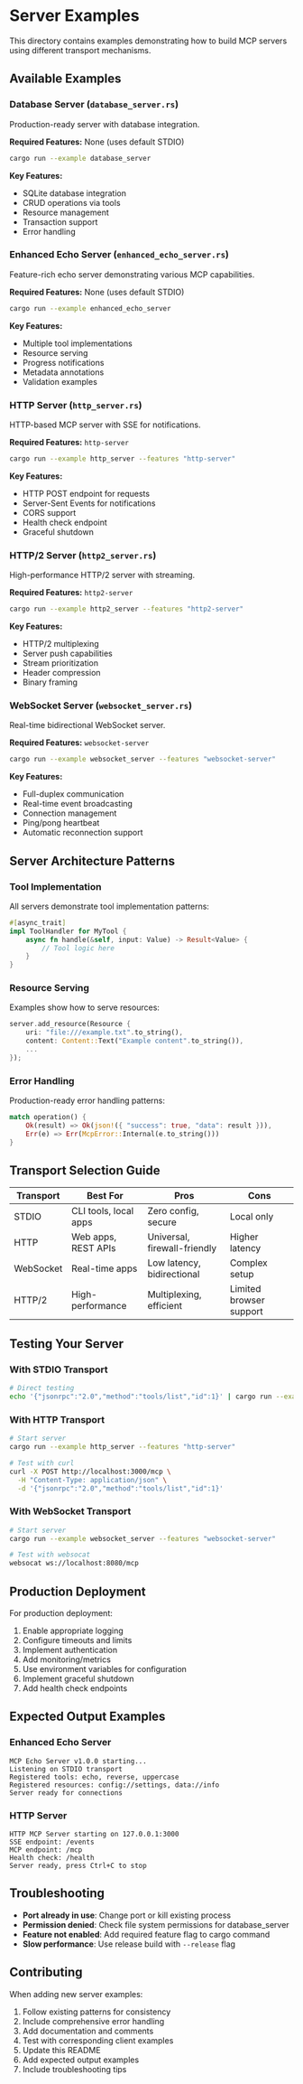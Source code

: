 # Server Examples

This directory contains examples demonstrating how to build MCP servers using different transport mechanisms.

## Available Examples

### Database Server (`database_server.rs`)
Production-ready server with database integration.

**Required Features:** None (uses default STDIO)

```bash
cargo run --example database_server
```

**Key Features:**
- SQLite database integration
- CRUD operations via tools
- Resource management
- Transaction support
- Error handling

### Enhanced Echo Server (`enhanced_echo_server.rs`)
Feature-rich echo server demonstrating various MCP capabilities.

**Required Features:** None (uses default STDIO)

```bash
cargo run --example enhanced_echo_server
```

**Key Features:**
- Multiple tool implementations
- Resource serving
- Progress notifications
- Metadata annotations
- Validation examples

### HTTP Server (`http_server.rs`)
HTTP-based MCP server with SSE for notifications.

**Required Features:** `http-server`

```bash
cargo run --example http_server --features "http-server"
```

**Key Features:**
- HTTP POST endpoint for requests
- Server-Sent Events for notifications
- CORS support
- Health check endpoint
- Graceful shutdown

### HTTP/2 Server (`http2_server.rs`)
High-performance HTTP/2 server with streaming.

**Required Features:** `http2-server`

```bash
cargo run --example http2_server --features "http2-server"
```

**Key Features:**
- HTTP/2 multiplexing
- Server push capabilities
- Stream prioritization
- Header compression
- Binary framing

### WebSocket Server (`websocket_server.rs`)
Real-time bidirectional WebSocket server.

**Required Features:** `websocket-server`

```bash
cargo run --example websocket_server --features "websocket-server"
```

**Key Features:**
- Full-duplex communication
- Real-time event broadcasting
- Connection management
- Ping/pong heartbeat
- Automatic reconnection support

## Server Architecture Patterns

### Tool Implementation
All servers demonstrate tool implementation patterns:
```rust
#[async_trait]
impl ToolHandler for MyTool {
    async fn handle(&self, input: Value) -> Result<Value> {
        // Tool logic here
    }
}
```

### Resource Serving
Examples show how to serve resources:
```rust
server.add_resource(Resource {
    uri: "file:///example.txt".to_string(),
    content: Content::Text("Example content".to_string()),
    ...
});
```

### Error Handling
Production-ready error handling patterns:
```rust
match operation() {
    Ok(result) => Ok(json!({ "success": true, "data": result })),
    Err(e) => Err(McpError::Internal(e.to_string()))
}
```

## Transport Selection Guide

| Transport | Best For | Pros | Cons |
|-----------|----------|------|------|
| STDIO | CLI tools, local apps | Zero config, secure | Local only |
| HTTP | Web apps, REST APIs | Universal, firewall-friendly | Higher latency |
| WebSocket | Real-time apps | Low latency, bidirectional | Complex setup |
| HTTP/2 | High-performance | Multiplexing, efficient | Limited browser support |

## Testing Your Server

### With STDIO Transport
```bash
# Direct testing
echo '{"jsonrpc":"2.0","method":"tools/list","id":1}' | cargo run --example enhanced_echo_server
```

### With HTTP Transport
```bash
# Start server
cargo run --example http_server --features "http-server"

# Test with curl
curl -X POST http://localhost:3000/mcp \
  -H "Content-Type: application/json" \
  -d '{"jsonrpc":"2.0","method":"tools/list","id":1}'
```

### With WebSocket Transport
```bash
# Start server
cargo run --example websocket_server --features "websocket-server"

# Test with websocat
websocat ws://localhost:8080/mcp
```

## Production Deployment

For production deployment:
1. Enable appropriate logging
2. Configure timeouts and limits
3. Implement authentication
4. Add monitoring/metrics
5. Use environment variables for configuration
6. Implement graceful shutdown
7. Add health check endpoints

## Expected Output Examples

### Enhanced Echo Server
```
MCP Echo Server v1.0.0 starting...
Listening on STDIO transport
Registered tools: echo, reverse, uppercase
Registered resources: config://settings, data://info
Server ready for connections
```

### HTTP Server
```
HTTP MCP Server starting on 127.0.0.1:3000
SSE endpoint: /events
MCP endpoint: /mcp
Health check: /health
Server ready, press Ctrl+C to stop
```

## Troubleshooting

- **Port already in use**: Change port or kill existing process
- **Permission denied**: Check file system permissions for database_server
- **Feature not enabled**: Add required feature flag to cargo command
- **Slow performance**: Use release build with `--release` flag

## Contributing

When adding new server examples:
1. Follow existing patterns for consistency
2. Include comprehensive error handling
3. Add documentation and comments
4. Test with corresponding client examples
5. Update this README
6. Add expected output examples
7. Include troubleshooting tips